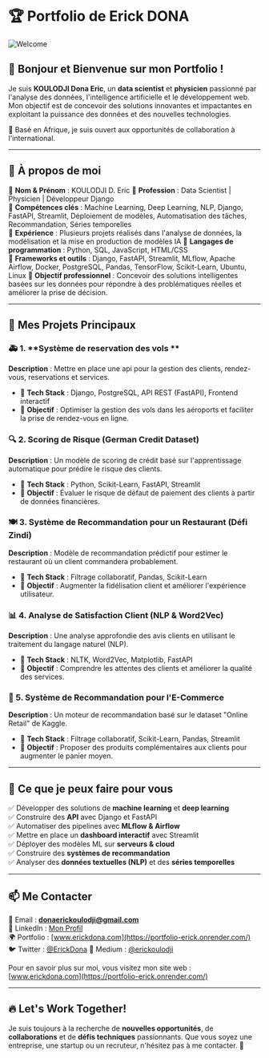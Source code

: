 # 🏆 Portfolio de Erick DONA

![Welcome](https://img.shields.io/badge/Bienvenue-Welcome-brightgreen)

## 👋 Bonjour et Bienvenue sur mon Portfolio !

Je suis **KOULODJI Dona Eric**, un **data scientist** et **physicien** passionné par l'analyse des données, l'intelligence artificielle et le développement web. Mon objectif est de concevoir des solutions innovantes et impactantes en exploitant la puissance des données et des nouvelles technologies.

📍 Basé en Afrique, je suis ouvert aux opportunités de collaboration à l'international.

---

## 🎯 À propos de moi

🔹 **Nom & Prénom** : KOULODJI D. Eric
🔹 **Profession** : Data Scientist | Physicien | Développeur Django  
🔹 **Compétences clés** : Machine Learning, Deep Learning, NLP, Django, FastAPI, Streamlit, Déploiement de modèles, Automatisation des tâches, Recommandation, Séries temporelles  
🔹 **Expérience** : Plusieurs projets réalisés dans l'analyse de données, la modélisation et la mise en production de modèles IA
🔹 **Langages de programmation** : Python, SQL, JavaScript, HTML/CSS  
🔹 **Frameworks et outils** : Django, FastAPI, Streamlit, MLflow, Apache Airflow, Docker, PostgreSQL, Pandas, TensorFlow, Scikit-Learn, Ubuntu, Linux
🔹 **Objectif professionnel** : Concevoir des solutions intelligentes basées sur les données pour répondre à des problématiques réelles et améliorer la prise de décision.

---

## 📌 Mes Projets Principaux

### 🚑 1. **Système de reservation des vols **
**Description** : Mettre en place une api pour la gestion des clients, rendez-vous, reservations  et services.
- 🔹 **Tech Stack** : Django, PostgreSQL, API REST (FastAPI), Frontend interactif
- 🔹 **Objectif** : Optimiser la gestion des vols dans les aéroports et faciliter la prise de rendez-vous en ligne.

### 🔍 2. **Scoring de Risque (German Credit Dataset)**
**Description** : Un modèle de scoring de crédit basé sur l'apprentissage automatique pour prédire le risque des clients.
- 🔹 **Tech Stack** : Python, Scikit-Learn, FastAPI, Streamlit
- 🔹 **Objectif** : Évaluer le risque de défaut de paiement des clients à partir de données financières.

### 🍽️ 3. **Système de Recommandation pour un Restaurant (Défi Zindi)**
**Description** : Modèle de recommandation prédictif pour estimer le restaurant où un client commandera probablement.
- 🔹 **Tech Stack** : Filtrage collaboratif, Pandas, Scikit-Learn
- 🔹 **Objectif** : Augmenter la fidélisation client et améliorer l'expérience utilisateur.

### 📊 4. **Analyse de Satisfaction Client (NLP & Word2Vec)**
**Description** : Une analyse approfondie des avis clients en utilisant le traitement du langage naturel (NLP).
- 🔹 **Tech Stack** : NLTK, Word2Vec, Matplotlib, FastAPI
- 🔹 **Objectif** : Comprendre les attentes des clients et améliorer la qualité des services.

### 🏬 5. **Système de Recommandation pour l'E-Commerce**
**Description** : Un moteur de recommandation basé sur le dataset "Online Retail" de Kaggle.
- 🔹 **Tech Stack** : Filtrage collaboratif, Scikit-Learn, Pandas, Streamlit
- 🔹 **Objectif** : Proposer des produits complémentaires aux clients pour augmenter le panier moyen.

---

## 🚀 Ce que je peux faire pour vous
✅ Développer des solutions de **machine learning** et **deep learning**  
✅ Construire des **API** avec Django et FastAPI  
✅ Automatiser des pipelines avec **MLflow & Airflow**  
✅ Mettre en place un **dashboard interactif** avec Streamlit  
✅ Déployer des modèles ML sur **serveurs & cloud**  
✅ Construire des **systèmes de recommandation**  
✅ Analyser des **données textuelles (NLP)** et des **séries temporelles**

---

## 📫 Me Contacter
📧 Email : **donaerickoulodji@gmail.com**  
💼 LinkedIn : [Mon Profil](https://www.linkedin.com/in/dona-erick)  
🌍 Portfolio : [www.erickdona.com](https://portfolio-erick.onrender.com/)  
🐦 Twitter : [@ErickDona](https://twitter.com/ErickDona)
💼 Medium : [@erickoulodji](https://medium.com/@koulodjiric)

Pour en savoir plus sur moi, vous visitez mon site web : [www.erickdona.com](https://portfolio-erick.onrender.com/) 

---

## 🔥 Let's Work Together!

Je suis toujours à la recherche de **nouvelles opportunités**, de **collaborations** et de **défis techniques** passionnants. Que vous soyez une entreprise, une startup ou un recruteur, n'hésitez pas à me contacter. 🚀

